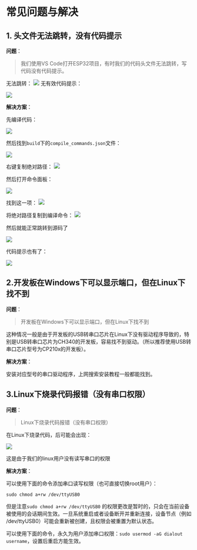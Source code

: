 # 常见问题与解决
## 1. 头文件无法跳转，没有代码提示

**问题**：

>我们使用VS Code打开ESP32项目，有时我们的代码头文件无法跳转，写代码没有代码提示。

无法跳转：
![](attachments/20240129231028.png)
无有效代码提示：

![](attachments/20240129232435.png)

**解决方案**：

先编译代码：

![](attachments/20240129231103.png)

然后找到`build`下的`compile_commands.json`文件：

![](attachments/20240129231253.png)

右键复制绝对路径：
![](attachments/20240129231616.png)

然后打开命令面板：

![](attachments/20240129231412.png)

找到这一项：
![](attachments/20240129231444.png)

将绝对路径复制到编译命令：
![](attachments/20240129231711.png)


然后就能正常跳转到源码了

![](attachments/20240129231954.png)

代码提示也有了：

![](attachments/20240129232230.png)

## 2.开发板在Windows下可以显示端口，但在Linux下找不到

 **问题**：

>开发板在Windows下可以显示端口，但在Linux下找不到

这种情况一般是由于开发板的USB转串口芯片在Linux下没有驱动程序导致的，特别是USB转串口芯片为CH340的开发板，容易找不到驱动。（所以推荐使用USB转串口芯片型号为CP210x的开发板）。

**解决方案**：

安装对应型号的串口驱动程序，上网搜索安装教程一般都能找到。


## 3.Linux下烧录代码报错（没有串口权限）

**问题**：

>Linux下烧录代码报错（没有串口权限）

在Linux下烧录代码，后可能会出现：

![](attachments/20250107091923.png)

这是由于我们的linux用户没有读写串口的权限

**解决方案**：

可以使用下面的命令添加串口读写权限（也可直接切换root用户）：

```
sudo chmod a+rw /dev/ttyUSB0
```

但是注意`sudo chmod a+rw /dev/ttyUSB0` 的权限更改是暂时的，只会在当前设备被使用的会话期间生效。一旦系统重启或者设备断开并重新连接，设备节点（例如 /dev/ttyUSB0）可能会重新被创建，且权限会被重置为默认状态。

可以使用下面的命令，永久为用户添加串口权限：`sudo usermod -aG dialout username`，设置后重启方能生效。